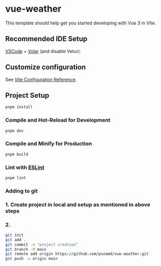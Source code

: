 # vue-weather

This template should help get you started developing with Vue 3 in Vite.

## Recommended IDE Setup

[VSCode](https://code.visualstudio.com/) + [Volar](https://marketplace.visualstudio.com/items?itemName=Vue.volar) (and disable Vetur).

## Customize configuration

See [Vite Configuration Reference](https://vitejs.dev/config/).

## Project Setup

```sh
pnpm install
```

### Compile and Hot-Reload for Development

```sh
pnpm dev
```

### Compile and Minify for Production

```sh
pnpm build
```

### Lint with [ESLint](https://eslint.org/)

```sh
pnpm lint
```

### Adding to git

### 1. Create project in local and setup as mentioned in above steps

### 2. 

```sh
git init
git add .
git commit -m "project creation"
git branch -M main
git remote add origin https://github.com/pvzamd/vue-weather.git
git push -u origin main
```